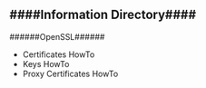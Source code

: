 ####Information Directory####
---
######OpenSSL######
- Certificates HowTo
- Keys HowTo
- Proxy Certificates HowTo
